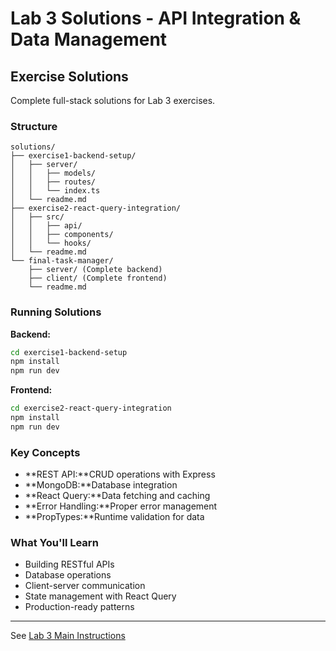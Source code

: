 # Lab 3 Solutions - API Integration & Data Management

## Exercise Solutions

Complete full-stack solutions for Lab 3 exercises.

### Structure

```
solutions/
├── exercise1-backend-setup/
│   ├── server/
│   │   ├── models/
│   │   ├── routes/
│   │   └── index.ts
│   └── readme.md
├── exercise2-react-query-integration/
│   ├── src/
│   │   ├── api/
│   │   ├── components/
│   │   └── hooks/
│   └── readme.md
└── final-task-manager/
    ├── server/ (Complete backend)
    ├── client/ (Complete frontend)
    └── readme.md
```

### Running Solutions

**Backend:**
```bash
cd exercise1-backend-setup
npm install
npm run dev
```

**Frontend:**
```bash
cd exercise2-react-query-integration
npm install
npm run dev
```

### Key Concepts

- **REST API:**CRUD operations with Express
- **MongoDB:**Database integration
- **React Query:**Data fetching and caching
- **Error Handling:**Proper error management
- **PropTypes:**Runtime validation for data

### What You'll Learn

- Building RESTful APIs
- Database operations
- Client-server communication
- State management with React Query
- Production-ready patterns

---

See [Lab 3 Main Instructions](../lab3.md)
